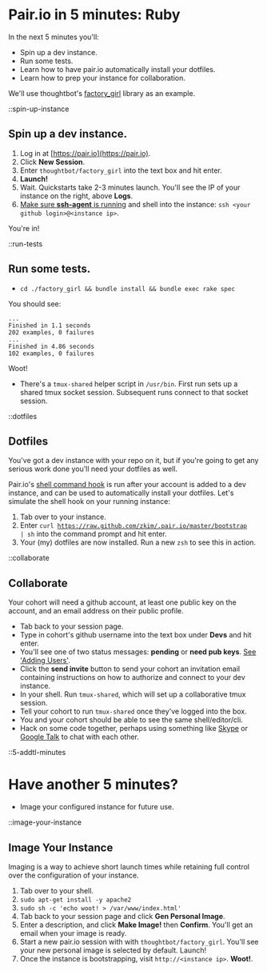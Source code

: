 # Pair.io in 5 minutes: Ruby

In the next 5 minutes you'll:

* Spin up a dev instance.
* Run some tests.
* Learn how to have pair.io automatically install your dotfiles.
* Learn how to prep your instance for collaboration.

We'll use thoughtbot's [factory_girl](https://github.com/thoughtbot/factory_girl) library as an example.

::spin-up-instance
## Spin up a dev instance.

1. Log in at [https://pair.io](https://pair.io).
2. Click  **New Session**.
3. Enter `thoughtbot/factory_girl` into the text box and hit enter.
4. **Launch!**
5. Wait. Quickstarts take 2-3 minutes launch. You'll see the IP of your instance on the right, above **Logs**.
6. [Make sure **ssh-agent** is running](http://www.dribin.org/dave/blog/archives/2007/11/28/ssh_agent_leopard/) and shell into the instance:
`ssh <your github login>@<instance ip>`.

You're in!

::run-tests
## Run some tests.
* `cd ./factory_girl && bundle install && bundle exec rake spec`

You should see:

    ...
    Finished in 1.1 seconds
    202 examples, 0 failures
    ...
    Finished in 4.86 seconds
    102 examples, 0 failures

Woot!

* There's a `tmux-shared` helper script in
`/usr/bin`.  First run sets up a shared tmux socket
session. Subsequent runs connect to that socket session.

::dotfiles
## Dotfiles

You've got a dev instance with your repo on it, but if you're going to
get any serious work done you'll need your dotfiles as well.

Pair.io's [shell command hook](https://pair.io/config) is run after
your account is added to a dev instance, and can be used to
automatically install your dotfiles. Let's simulate the shell hook on
your running instance:

1. Tab over to your instance.
2. Enter <code class="small">curl
https://raw.github.com/zkim/.pair.io/master/bootstrap | sh</code> into
the command prompt and hit enter.  
3. Your (my) dotfiles are now installed. Run a new `zsh` to see this in action.

::collaborate
## Collaborate

Your cohort will need a github account, at least one public key on the
account, and an email address on their public profile.

* Tab back to your session page.
* Type in cohort's github username into the text box under **Devs** and hit enter.
* You'll see one of two status messages: **pending** or **need pub keys**. 
  <span class="aside">
   <a href="/collaboration.html#adding-users">See &apos;Adding Users&apos;</a>.
  </span>
* Click the **send invite** button to send your cohort an invitation email
  containing instructions on how to authorize and connect to your
  dev instance.
* In your shell. Run `tmux-shared`, which will set up a
  collaborative tmux session.
* Tell your cohort to run `tmux-shared` once they've logged into the
  box.
* You and your cohort should be able to see the same shell/editor/cli.
* Hack on some code together, perhaps using something like
  [Skype](http://skype.com) or [Google Talk](http://www.google.com/talk/)
  to chat with each other.


::5-addtl-minutes
# Have another 5 minutes?

* Image your configured instance for future use.

::image-your-instance
## Image Your Instance

Imaging is a way to achieve short launch times while retaining full
control over the configuration of your instance.  


1. Tab over to your shell.
2. `sudo apt-get install -y apache2`
3. `sudo sh -c 'echo woot! > /var/www/index.html'`
4. Tab back to your session page and click **Gen Personal Image**.
5. Enter a description, and click **Make Image!** then
   **Confirm**. You'll get an email when your image is ready.
6. Start a new pair.io session with with
   `thoughtbot/factory_girl`. You'll see your new personal image is
   selected by default. Launch!
7. Once the instance is bootstrapping, visit
    `http://<instance ip>`. **Woot!**.
